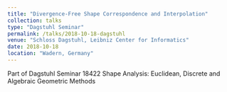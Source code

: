 ```yaml
---
title: "Divergence-Free Shape Correspondence and Interpolation"
collection: talks
type: "Dagstuhl Seminar"
permalink: /talks/2018-10-18-dagstuhl
venue: "Schloss Dagstuhl, Leibniz Center for Informatics"
date: 2018-10-18
location: "Wadern, Germany"
---
```


Part of Dagstuhl Seminar 18422 Shape Analysis: Euclidean, Discrete and Algebraic Geometric Methods
